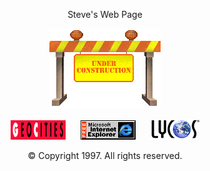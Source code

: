 <p align="center" color="#ff0000">
Steve's Web Page
</p>

<p align="center">
  <img src="https://raw.githubusercontent.com/scarabaeus/scarabaeus/main/img/under-construction.gif" alt="This site is under construction"/>
</p>

<p align="center"> 
  <img src="https://raw.githubusercontent.com/scarabaeus/scarabaeus/main/img/gc_icon.gif" alt="Geocities"/>&nbsp;&nbsp;&nbsp;&nbsp;&nbsp;
  <img src="https://raw.githubusercontent.com/scarabaeus/scarabaeus/main/img/ie_animat.gif" alt="Best viewed with Internet Explorer"/>&nbsp;&nbsp;&nbsp;&nbsp;&nbsp;
  <img src="https://raw.githubusercontent.com/scarabaeus/scarabaeus/main/img/lycos.gif" alt="Find it on Lycos]"/>
</p>


<p align="center">
  © Copyright 1997. All rights reserved.
</p>
